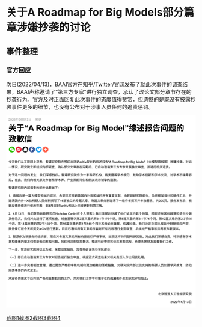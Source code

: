 # 关于A Roadmap for Big Models部分篇章涉嫌抄袭的讨论

## 事件整理

### 官方回应

次日(2022/04/13)，BAAI官方在[知乎](https://zhuanlan.zhihu.com/p/498064778)/[Twitter](https://twitter.com/BAAIBeijing/status/1514311359072288776?s=20&t=YR1SGxxGXQrBSBN2R5HslQ)/[官网](https://www.baai.ac.cn/portal/article/index/cid/4/id/404.html)发布了就此次事件的调查结果，BAAI声称邀请了“第三方专家”进行独立调查，承认了改论文部分章节存在的抄袭行为。官方及时正面回复此次事件的态度值得赞赏，但遗憾的是既没有披露抄袭事件更多的细节，也没有公布对于涉事人员任何的追责惩罚。

![官方调查回应](figures/a-roadmap-for-big-model-01.png)

[截图1](figures/a-roadmap-for-big-model-00.png)[截图2](figures/a-roadmap-for-big-model-01.png)[截图3](figures/a-roadmap-for-big-model-02.png)[截图4](figures/a-roadmap-for-big-model-03.png)
